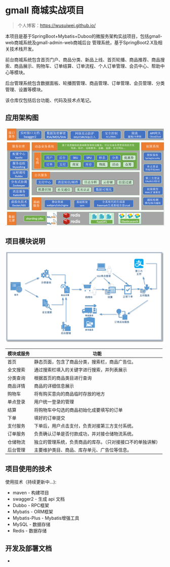# gmall 商城实战项目
> 个人博客：https://wusuiwei.github.io/

本项目是基于SpringBoot+Mybatis+Duboo的微服务架构实战项目，包括gmall-web商城系统及gmall-admin-web商城后台
管理系统，基于SpringBoot2.X及相关技术栈开发。

前台商城系统包含首页门户、商品分类、新品上线、首页轮播、商品推荐、商品搜索、商品展示、购物车、订单结算、订单流程、个人订单管理、会员中心、帮助中心等模块。 

后台管理系统包含数据面板、轮播图管理、商品管理、订单管理、会员管理、分类管理、设置等模块。

该仓库仅包括后台功能、代码及技术点笔记。
## 应用架构图
![项目架构图](imgs/项目架构图.jpg)
## 项目模块说明
![业务流程图](imgs/业务流程图.jpg)

| 模块或服务 | 功能 |
| -------- | ---------------------------------------------- |
首页	|   静态页面，包含了商品分类，搜索栏，商品广告位。
全文搜索|	通过搜索栏填入的关键字进行搜索，并列表展示
分类查询|	根据首页的商品类目进行查询
商品详情|	商品的详细信息展示
购物车	|   将有购买意向的商品临时存放的地方
单点登录|	用户统一登录的管理
结算	|   将购物车中勾选的商品初始化成要填写的订单
下单	|   填好的订单提交
支付服务|	下单后，用户点击支付，负责对接第三方支付系统。
订单服务|	负责确认订单是否付款成功，并对接仓储物流系统。
仓储物流|	独立的管理系统，负责商品的库存。（只对接接口不的单独讲解）
后台管理|	主要维护类目、商品、库存单元、广告位等信息。
## 项目使用的技术
使用技术（持续更新中...):
- maven - 构建项目
- swagger2 - 生成 api 文档
- Dubbo - RPC框架
- Mybatis - ORM框架
- Mybatis-Plus - Mybatis增强工具
- MySQL - 数据存储
- Redis - 数据存储

## 开发及部署文档
- 


